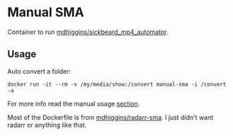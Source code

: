 # Manual SMA

Container to run [mdhiggins/sickbeard_mp4_automator](https://github.com/mdhiggins/sickbeard_mp4_automator).

## Usage
Auto convert a folder:

`docker run -it --rm -v /my/media/show:/convert manual-sma -i /convert -a`

For more info read the manual usage [section](https://github.com/mdhiggins/sickbeard_mp4_automator#manual-script-usage).

Most of the Dockerfile is from [mdhiggins/radarr-sma](https://github.com/mdhiggins/radarr-sma). I just didn't want radarr or anything like that.